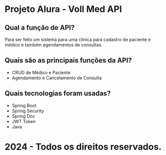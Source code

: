 # Projeto Alura - Voll Med API

## Qual a função de API?
Para ser feito um sistema para uma clinica para cadastro de paciente e médico e também agendamentos de consultas.

## Quais são as principais funções da API?
- CRUD de Médico e Paciente
- Agendamento e Cancelamento de Consulta

## Quais tecnologias foram usadas?
- Spring Boot
- Spring Security
- Spring Doc
- JWT Token
- Java

# 2024 - Todos os direitos reservados.
